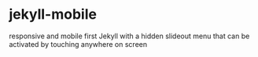 # jekyll-mobile
responsive and mobile first Jekyll with a hidden slideout menu that can be activated by touching anywhere on screen
